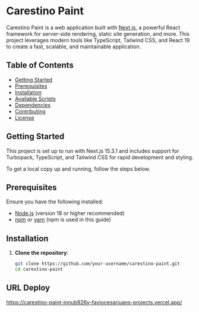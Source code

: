 # Carestino Paint

Carestino Paint is a web application built with [Next.js](https://nextjs.org/), a powerful React framework for server-side rendering, static site generation, and more. This project leverages modern tools like TypeScript, Tailwind CSS, and React 19 to create a fast, scalable, and maintainable application.

## Table of Contents

- [Getting Started](#getting-started)
- [Prerequisites](#prerequisites)
- [Installation](#installation)
- [Available Scripts](#available-scripts)
- [Dependencies](#dependencies)
- [Contributing](#contributing)
- [License](#license)

## Getting Started

This project is set up to run with Next.js 15.3.1 and includes support for Turbopack, TypeScript, and Tailwind CSS for rapid development and styling.

To get a local copy up and running, follow the steps below.

## Prerequisites

Ensure you have the following installed:
- [Node.js](https://nodejs.org/) (version 18 or higher recommended)
- [npm](https://www.npmjs.com/) or [yarn](https://yarnpkg.com/) (npm is used in this guide)

## Installation

1. **Clone the repository**:
   ```bash
   git clone https://github.com/your-username/carestino-paint.git
   cd carestino-paint
   
   
## URL Deploy
https://carestino-paint-innub926y-faviocesarjuans-projects.vercel.app/